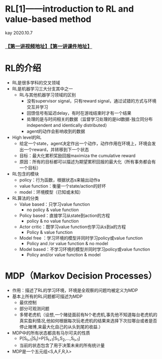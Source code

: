 # RL[1]——introduction to RL and value-based method

kay 2020.10.7 
<a name="Cpuzj"></a>
### 
<a name="az6uF"></a>
### [【第一讲视频地址】](https://www.bilibili.com/video/BV1Hz4y1Q7UQ)[【第一讲课件地址】](https://rlchina.org/lectures/lecture1.pdf)
<a name="0ORJp"></a>
# RL的介绍

   - RL是很多学科的交叉领域
   - RL是机器学习三大分支其中之一
      - RL与其他机器学习领域的区别
         - 没有supervisor signal，只有reward signal，通过试错的方式与环境交互并学习
         - 回馈信号有延迟delay，有时在游戏结束时才有一个结果
         - 处理的是与时间相关的数据（监督学习处理的是iid数据-独立同分布independent and identically distributed）
         - agent的动作会影响收到的数据
   - High level的RL
      - 给定一个state，agent决定作出一个动作，动作作用在环境上，环境会发出一个reward，并转移到下一个状态
      - 目标：最大化累积奖励回报maximiza the cumulative reward
      - 原因：所有的目标都可以描述为期望累积回报的最大化（所有事务都会有一个目标）
   - RL包含的模块
      - policy：行为函数，根据状态s来输出动作a
      - value function：衡量一个state/action的好坏
      - model：环境模型（已知或未知）
   - RL算法的分类
      - Value based：只学习value function
         - no policy & value function
      - Policy based：直接学习从state到action的方程
         - policy & no value function
      - Actor critic：既学习value function也学习从s到a的方程
         - Policy & value function
      - Model free ：学习环境的模型并同时学习policy或value function
         - Policy and /or value function & no model
      - Model based：不学习环境的模型并同时学习policy或value function
         - Policy and/or value function & model
<a name="a2r0G"></a>
# MDP（Markov Decision Processes）

   - 作用：描述了RL的学习环境，环境是全观察的问题均被定义为MDP
   - 基本上所有的RL问题都可描述为MDP
      - 最优控制
      - 部分可观测问题
      - 多臂老虎机（设想,一个赌徒面前有N个老虎机,事先他不知道每台老虎机的真实盈利情况,他如何根据每次玩老虎机的结果来选择下次拉哪台或者是否停止赌博,来最大化自己的从头到尾的收益.）
   - MDP中的所有状态都具有马尔可夫的性质
      - P[S<sub>t+1</sub>|S<sub>t</sub>]=P[S<sub>t+1</sub>|S<sub>1</sub>,S<sub>2</sub>,...,S<sub>t+1</sub>]
      - 当前的状态包含了用于决策未来的所有统计量
   - MDP是一个五元组<S,A,F,R,&lambda;>
